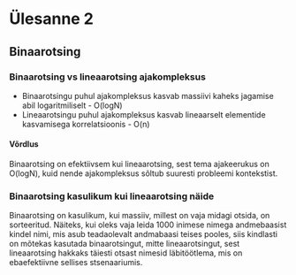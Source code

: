 # Ülesanne 2 

## Binaarotsing

### Binaarotsing vs lineaarotsing ajakompleksus

- Binaarotsingu puhul ajakompleksus kasvab massiivi kaheks jagamise abil logaritmiliselt - O(logN)
- Lineaarotsingu puhul ajakompleksus kasvab lineaarselt elementide kasvamisega korrelatsioonis -  O(n)

#### Võrdlus

Binaarotsing on efektiivsem kui lineaarotsing, sest tema ajakeerukus on O(logN), kuid nende ajakompleksus sõltub suuresti probleemi kontekstist.


### Binaarotsing kasulikum kui lineaarotsing näide

Binaarotsing on kasulikum, kui massiiv, millest on vaja midagi otsida, on sorteeritud. Näiteks, kui oleks vaja leida 1000 inimese nimega andmebaasist kindel nimi, mis asub teadaolevalt andmabaasi teises pooles, siis kindlasti on mõtekas kasutada binaarotsingut, mitte lineaarotsingut, sest lineaarotsing hakkaks täiesti otsast nimesid läbitöötlema, mis on ebaefektiivne sellises stsenaariumis.
  
